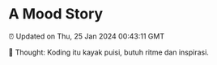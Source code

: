 # A Mood Story

⏰ Updated on Thu, 25 Jan 2024 00:43:11 GMT

💭 Thought: Koding itu kayak puisi, butuh ritme dan inspirasi.


